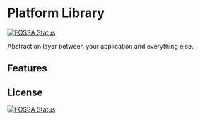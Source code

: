 # Platform Library
[![FOSSA Status](https://app.fossa.io/api/projects/git%2Bgithub.com%2FTalonBraveInfo%2Fplatform.svg?type=shield)](https://app.fossa.io/projects/git%2Bgithub.com%2FTalonBraveInfo%2Fplatform?ref=badge_shield)

Abstraction layer between your application and everything else.

## Features

## License
[![FOSSA Status](https://app.fossa.io/api/projects/git%2Bgithub.com%2FTalonBraveInfo%2Fplatform.svg?type=large)](https://app.fossa.io/projects/git%2Bgithub.com%2FTalonBraveInfo%2Fplatform?ref=badge_large)